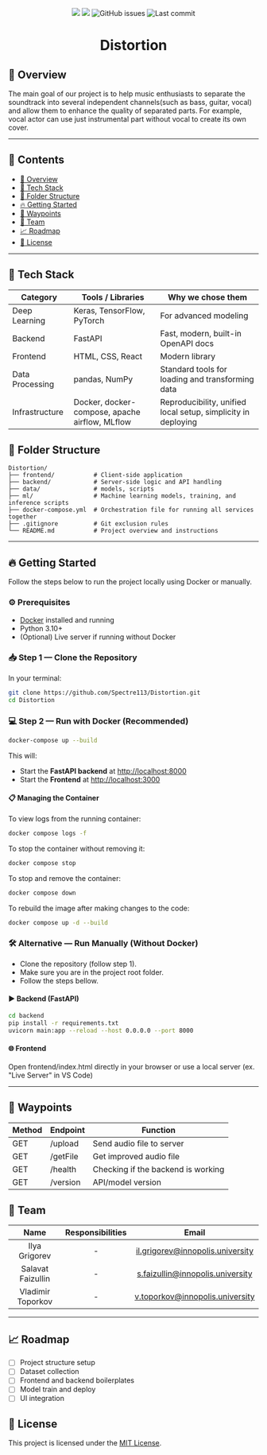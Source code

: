 <p align="center">
  <img src="https://img.shields.io/badge/status-in%20progress-yellow.svg">
  <img src="https://img.shields.io/badge/license-MIT-blue.svg">
  <img src="https://img.shields.io/github/issues/Spectre113/Distortion" alt="GitHub issues">
  <img src="https://img.shields.io/github/last-commit/Spectre113/Distortion" alt="Last commit">
</p>

<h1 align="center">Distortion</h1>

## 📌 Overview

The main goal of our project is to help music enthusiasts to separate the soundtrack into several independent channels(such as bass, guitar, vocal) and allow them to enhance the quality of separated parts. For example, vocal actor can use just instrumental part without vocal to create its own cover.

---


## 📖 Contents
- [📌 Overview](#-overview)
- [🚀 Tech Stack](#-tech-stack)
- [📁 Folder Structure](#-folder-structure)
- [🔥 Getting Started](#-getting-started)
- [📍 Waypoints](#-waypoints)
- [👥 Team](#-team)
- [📈 Roadmap](#-roadmap)
- [📝 License](#-license)

---

## 🚀 Tech Stack

| Category       | Tools / Libraries                              | Why we chose them                             |
|----------------|------------------------------------------------|-----------------------------------------------|
| Deep Learning  | Keras, TensorFlow, PyTorch     | For advanced modeling |
| Backend        | FastAPI                                      | Fast, modern, built-in OpenAPI docs           |
| Frontend       | HTML, CSS, React                    | Modern library |
| Data Processing| pandas, NumPy                              | Standard tools for loading and transforming data |
| Infrastructure | Docker, docker-compose, apache airflow, MLflow                     | Reproducibility, unified local setup, simplicity in deploying          |

## 📁 Folder Structure

```
Distortion/
├── frontend/           # Client-side application
├── backend/            # Server-side logic and API handling
├── data/               # models, scripts
├── ml/                 # Machine learning models, training, and inference scripts
├── docker-compose.yml  # Orchestration file for running all services together
├── .gitignore          # Git exclusion rules
└── README.md           # Project overview and instructions
```

---

## 🔥 Getting Started

Follow the steps below to run the project locally using Docker or manually.

### ⚙️ Prerequisites

- [Docker](https://www.docker.com/products/docker-desktop) installed and running
- Python 3.10+
- (Optional) Live server if running without Docker

### 📥 Step 1 — Clone the Repository

In your terminal:

```bash
git clone https://github.com/Spectre113/Distortion.git
cd Distortion
```

### 💻 Step 2 — Run with Docker (Recommended)

```bash
docker-compose up --build
```
This will:
- Start the **FastAPI backend** at [http://localhost:8000](http://localhost:8000)
- Start the **Frontend** at [http://localhost:3000](http://localhost:3000)

#### 📋 Managing the Container

To view logs from the running container:
```bash
docker compose logs -f
```

To stop the container without removing it:
```bash
docker compose stop
```

To stop and remove the container:
```bash
docker compose down
```

To rebuild the image after making changes to the code:
```bash
docker compose up -d --build
```

### 🛠 Alternative — Run Manually (Without Docker)
- Clone the repository (follow step 1).
- Make sure you are in the project root folder.
- Follow the steps bellow.

#### ▶️ Backend (FastAPI)
```bash
cd backend
pip install -r requirements.txt
uvicorn main:app --reload --host 0.0.0.0 --port 8000
```
#### 🌐 Frontend
Open frontend/index.html directly in your browser or use a local server (ex. "Live Server" in VS Code)

---

## 📍 Waypoints

| Method | Endpoint                    | Function                                                              |
| -----  | --------------------------- | --------------------------------------------------------------------- |
| GET    | /upload                     | Send audio file to server                                        |
| GET    | /getFile | Get improved audio file                                                |
| GET    | /health                     | Checking if the backend is working                                    |
| GET    | /version                    | API/model version                                                     |          

## 👥 Team


|       **Name**       |                     **Responsibilities**               |      **Email**      |
|:--------------------:|:-----------------------------------------------:|:--------------------------:|
| Ilya Grigorev        | - |         il.grigorev@innopolis.university                 |
| Salavat Faizullin    | -       |               s.faizullin@innopolis.university           |
| Vladimir Toporkov    | -       |               v.toporkov@innopolis.university           |

---

## 📈 Roadmap
- [ ] Project structure setup
- [ ] Dataset collection
- [ ] Frontend and backend boilerplates
- [ ] Model train and deploy
- [ ] UI integration

## 📝 License

This project is licensed under the [MIT License](LICENSE).
